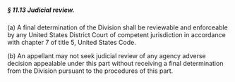 ##### § 11.13 Judicial review. #####

(a) A final determination of the Division shall be reviewable and enforceable by any United States District Court of competent jurisdiction in accordance with chapter 7 of title 5, United States Code.

(b) An appellant may not seek judicial review of any agency adverse decision appealable under this part without receiving a final determination from the Division pursuant to the procedures of this part.